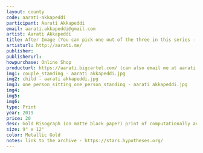 ```yaml
---
layout: county 
code: aarati-akkapeddi
participant: Aarati Akkapeddi
email: aarati.akkapeddi@gmail.com
artist: Aarati Akkapeddi
title: After Image (You can pick one out of the three in this series - Couple Standing, One person sitting one standing, Child)
artisturl: http://aarati.me/
publisher: 
publisherurl: 
howpurchase: Online Shop
producturl: https://aarati.bigcartel.com/ (can also email me at aarati.akkapeddi@gmail.com or DM @aarati_ for purchase over venmo if they want)
img1: couple_standing - aarati akkapeddi.jpg
img2: child - aarati akkapeddi.jpg
img3: one_person_sitting_one_person_standing - aarati akkapeddi.jpg
img4: 
img5: 
img6: 
type: Print
year: 2019
price: 20
desc: Gold Risograph (on matte black paper) print of computationally averaged similar photos from the Studies in Tamil Studio Archives and Society, an archive of Tamilian studio photography taken between the 1880's and 1980's.
size: 9" x 12"
color: Metallic Gold
notes: link to the archive - https://stars.hypotheses.org/
---
```

